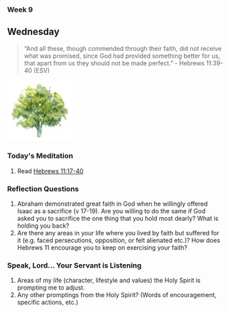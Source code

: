 ### Week 9

## Wednesday

>  “And all these, though commended through their faith, did not receive what was promised, since God had provided something better for us, that apart from us they should not be made perfect.” - Hebrews 11:39-40 (ESV)

<img src="/assets/img/tree.png" style="width: 150px">

### Today's Meditation
1. Read <a href="https://www.biblegateway.com/passage/?search=Hebrews+11%3A17-40&version=ESV" target="_blank">Hebrews 11:17-40</a>


### Reflection Questions
1. Abraham demonstrated great faith in God when he willingly offered Isaac as a sacrifice (v 17-19). Are you willing to do the same if God asked you to sacrifice the one thing that you hold most dearly? What is holding you back?
2. Are there any areas in your life where you lived by faith but suffered for it (e.g. faced persecutions, opposition, or felt alienated etc.)? How does Hebrews 11 encourage you to keep on exercising your faith?


### Speak, Lord... Your Servant is Listening
1. Areas of my life (character, lifestyle and values) the Holy Spirit is prompting me to adjust.
2. Any other promptings from the Holy Spirit? (Words of encouragement, specific actions, etc.)